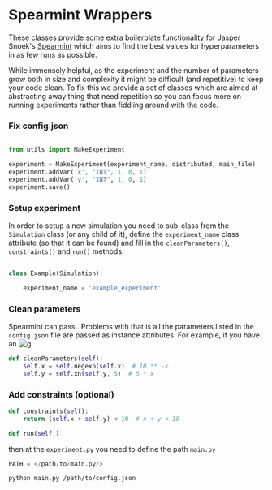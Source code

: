 Spearmint Wrappers
==================

These classes provide some extra boilerplate functionality for Jasper Snoek's [Spearmint](https://github.com/HIPS/Spearmint) which aims tο find the best values for hyperparameters in as few runs as possible.

While immensely helpful, as the experiment and the number of parameters grow both in size and complexity it might be difficult (and repetitive) to keep your code clean. To fix this we provide a set of classes which are aimed at abstracting away thing that need repetition so you can focus more on running experiments rather than fiddling around with the code.

### Fix config.json ###

```Python

from utils import MakeExperiment

experiment = MakeExperiment(experiment_name, distributed, main_file)
experiment.addVar('x', "INT", 1, 0, 1)
experiment.addVar('y', "INT", 1, 0, 1)
experiment.save()

```

### Setup experiment ###

In order to setup a new simulation you need to sub-class from the `Simulation` class (or any child of it), define the `experiment_name` class attribute (so that it can be found) and fill in the `cleanParameters()`, `constraints()` and `run()` methods.

```Python

class Example(Simulation):

	experiment_name = 'example_experiment'

```

### Clean parameters ###

Spearmint can pass . Problems with that is
all the parameters listed in the `config.json` file are passed as instance attributes. For example, if you have an ![g](http%3A%2F%2Fwww.sciweavers.org%2Ftex2img.php%3Feq%3D%2520%255Ceta%2520%26bc%3DWhite%26fc%3DBlack%26im%3Djpg%26fs%3D12%26ff%3Darev%26edit%3D0)

```Python
def cleanParameters(self):
	self.x = self.negexp(self.x)  # 10 ** -x
	self.y = self.xn(self.y, 5)  # 5 * x
```

### Add constraints (optional) ###

```Python
def constraints(self):
	return (self.x + self.y) < 10  # x + y < 10
```

```Python
def run(self,)
```


then at the `experiment.py` you need to define the path `main.py`

```Python
PATH = </path/to/main.py/>
```

```Bash
python main.py /path/to/config.json
```
